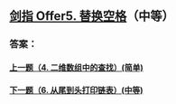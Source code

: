## [ 剑指 Offer5. 替换空格](https://leetcode-cn.com/problems/merge-two-sorted-lists/)（中等）





### 答案：



#### [上一题（4. 二维数组中的查找）(简单)](https://github.com/sdwwld/leetCode/blob/master/src/main/java/com/wld/java/offer/剑指Offer04.md)

#### [下一题（6. 从尾到头打印链表）(中等)](https://github.com/sdwwld/leetCode/blob/master/src/main/java/com/wld/java/offer/剑指Offer06.md)